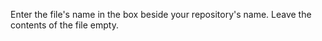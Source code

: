 Enter the file's name in the box beside your repository's name. Leave the contents of the file empty.
